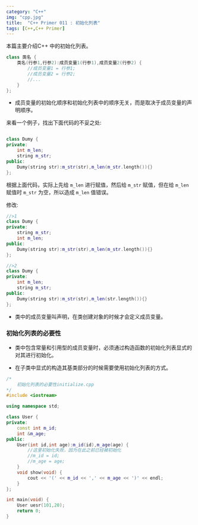 ```yaml
---
category: "C++"
img: "cpp.jpg"
title:  "C++ Primer 011 : 初始化列表"
tags: [C++,C++ Primer]
---
```

本篇主要介绍C++ 中的初始化列表。

```cpp
class 类名 {
	类名(行参1,行参2):成员变量1(行参1),成员变量2(行参2) {
		//成员变量1 = 行参1;
		//成员变量2 = 行参2;
		//...
	}
};
```


* 成员变量的初始化顺序和初始化列表中的顺序无关，而是取决于成员变量的声明顺序。

来看一个例子，找出下面代码的不妥之处:
```cpp

class Dumy {
private:
	int m_len;
	string m_str;
public:
	Dumy(string str):m_str(str),m_len(m_str.length()){}
};
```

根据上面代码，实际上先给 `m_len` 进行赋值，然后给 `m_str` 赋值，但在给 `m_len` 赋值时 `m_str` 为空，所以造成 `m_len` 值错误。

修改:

```cpp
//>1
class Dumy {
private:
	string m_str;
	int m_len;
public:
	Dumy(string str):m_str(str),m_len(m_str.length()){}
};
```


```cpp
//>2
class Dumy {
private:
	int m_len;
	string m_str;
public:
	Dumy(string str):m_str(str),m_len(str.length()){}
};
```


* 类中的成员变量叫声明，在类创建对象的时候才会定义成员变量。

### 初始化列表的必要性

* 类中包含常量和引用型的成员变量时，必须通过构造函数的初始化列表显式的对其进行初始化。

* 在子类中显式的构造其基类部分的时候需要使用初始化列表的方式。

```cpp
/*
    初始化列表的必要性initialize.cpp
*/
#include <iostream>

using namespace std;

class User {
private:
    const int m_id;
    int &m_age;
public:
    User(int id,int age):m_id(id),m_age(age) {
        //这里初始化失败，因为在此之前已经被初始化
        //m_id = id;
        //m_age = age;
    }
    void show(void) {
        cout << '(' << m_id << ',' << m_age << ')' << endl;
    }
};

int main(void) {
    User uesr(101,20);
    return 0;
}
```




